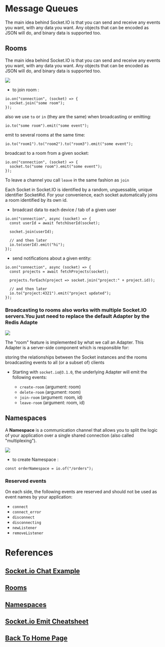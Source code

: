 # Message Queues

The main idea behind Socket.IO is that you can send and receive any events you want, with any data you want. Any objects that can be encoded as JSON will do, and binary data is supported too.

## Rooms

The main idea behind Socket.IO is that you can send and receive any events you want, with any data you want. Any objects that can be encoded as JSON will do, and binary data is supported too.

![](https://socket.io/images/rooms.png
)

- to join room :
```
io.on("connection", (socket) => {
  socket.join("some room");
});
```

also we use `to` or `in` (they are the same) when broadcasting or emitting:

```
io.to("some room").emit("some event");
```

emit to several rooms at the same time:
```
io.to("room1").to("room2").to("room3").emit("some event");
```

broadcast to a room from a given socket:

```
io.on("connection", (socket) => {
  socket.to("some room").emit("some event");
});
```

To leave a channel you call `leave` in the same fashion as `join`

Each Socket in Socket.IO is identified by a random, unguessable, unique identifier Socket#id. For your convenience, each socket automatically joins a room identified by its own id.

- broadcast data to each device / tab of a given user

```
io.on("connection", async (socket) => {
  const userId = await fetchUserId(socket);

  socket.join(userId);

  // and then later
  io.to(userId).emit("hi");
});
```

- send notifications about a given entity:

```
io.on("connection", async (socket) => {
  const projects = await fetchProjects(socket);

  projects.forEach(project => socket.join("project:" + project.id));

  // and then later
  io.to("project:4321").emit("project updated");
});
```

### Broadcasting to rooms also works with multiple Socket.IO servers.You just need to replace the default Adapter by the Redis Adapte

![](https://socket.io/images/rooms-redis.png)

The "room" feature is implemented by what we call an Adapter. This Adapter is a server-side component which is responsible for:

storing the relationships between the Socket instances and the rooms
broadcasting events to all (or a subset of) clients

- Starting with `socket.io@3.1.0`, the underlying Adapter will emit the following events:

   - `create-room` (argument: room)
   - `delete-room` (argument: room)
   - `join-room` (argument: room, id)
   - `leave-room` (argument: room, id)



## Namespaces

A **Namespace** is a communication channel that allows you to split the logic of your application over a single shared connection (also called "multiplexing").

![](https://socket.io/assets/images/namespaces-088745a8a8882118740f50b6b1232588.png)

- to create Namespace :

```
const orderNamespace = io.of("/orders");
```

### **Reserved events**

On each side, the following events are reserved and should not be used as event names by your application:

- `connect`
- `connect_error`
- `disconnect`
- `disconnecting`
- `newListener`
- `removeListener`


# References

## [Socket.io Chat Example](https://socket.io/get-started/chat/)

## [Rooms](https://socket.io/docs/v4/rooms)

## [Namespaces](https://socket.io/docs/v4/namespaces/)

## [Socket.io Emit Cheatsheet](https://socket.io/docs/v4/emit-cheatsheet/)

## [Back To Home Page](../../README.md)
